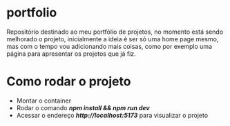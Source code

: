 # portfolio
Repositório destinado ao meu portfólio de projetos, no momento está sendo melhorado o projeto, inicialmente a ideia 
é ser só uma home page mesmo, mas com o tempo vou adicionando mais coisas, como por exemplo uma página para apresentar
os projetos que já fiz.

# Como rodar o projeto
- Montar o container
- Rodar o comando ***npm install && npm run dev***
- Acessar o endereço ***http://localhost:5173*** para visualizar o projeto